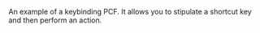 An example of a keybinding PCF.  It allows you to stipulate a shortcut key and then perform an action.
